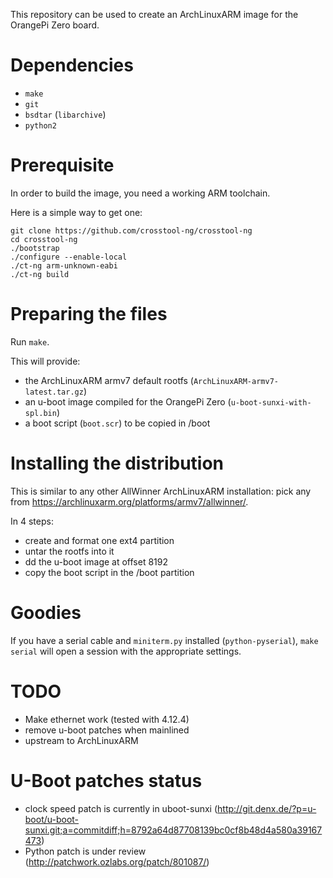 This repository can be used to create an ArchLinuxARM image for the OrangePi
Zero board.


Dependencies
============

- `make`
- `git`
- `bsdtar` (`libarchive`)
- `python2`


Prerequisite
============

In order to build the image, you need a working ARM toolchain.

Here is a simple way to get one:

    git clone https://github.com/crosstool-ng/crosstool-ng
    cd crosstool-ng
    ./bootstrap
    ./configure --enable-local
    ./ct-ng arm-unknown-eabi
    ./ct-ng build


Preparing the files
===================

Run `make`.

This will provide:

- the ArchLinuxARM armv7 default rootfs (`ArchLinuxARM-armv7-latest.tar.gz`)
- an u-boot image compiled for the OrangePi Zero (`u-boot-sunxi-with-spl.bin`)
- a boot script (`boot.scr`) to be copied in /boot


Installing the distribution
===========================

This is similar to any other AllWinner ArchLinuxARM installation: pick any from
https://archlinuxarm.org/platforms/armv7/allwinner/.

In 4 steps:
- create and format one ext4 partition
- untar the rootfs into it
- dd the u-boot image at offset 8192
- copy the boot script in the /boot partition


Goodies
=======

If you have a serial cable and `miniterm.py` installed (`python-pyserial`),
`make serial` will open a session with the appropriate settings.


TODO
====

- Make ethernet work (tested with 4.12.4)
- remove u-boot patches when mainlined
- upstream to ArchLinuxARM


U-Boot patches status
=====================

- clock speed patch is currently in uboot-sunxi (http://git.denx.de/?p=u-boot/u-boot-sunxi.git;a=commitdiff;h=8792a64d87708139bc0cf8b48d4a580a39167473)
- Python patch is under review (http://patchwork.ozlabs.org/patch/801087/)
